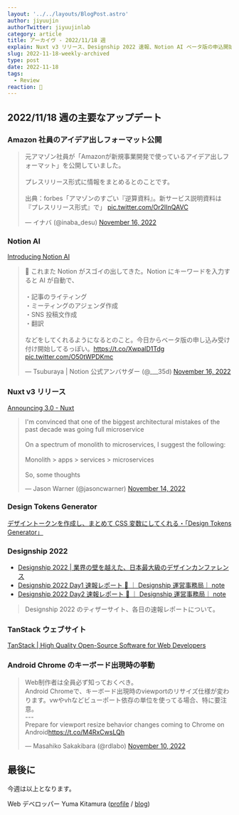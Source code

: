 ```yaml
---
layout: '../../layouts/BlogPost.astro'
author: jiyuujin
authorTwitter: jiyuujinlab
category: article
title: アーカイヴ - 2022/11/18 週
explain: Nuxt v3 リリース、Designship 2022 速報、Notion AI ベータ版の申込開始
slug: 2022-11-18-weekly-archived
type: post
date: 2022-11-18
tags:
  - Review
reaction: 🦋
---
```


## 2022/11/18 週の主要なアップデート

### Amazon 社員のアイデア出しフォーマット公開

<blockquote class="twitter-tweet"><p lang="ja" dir="ltr">元アマゾン社員が「Amazonが新規事業開発で使っているアイデア出しフォーマット」を公開していました。<br><br>プレスリリース形式に情報をまとめるとのことです。<br><br>出典：forbes「アマゾンのすごい『逆算資料』。新サービス説明資料は『プレスリリース形式』で」 <a href="https://t.co/Or2IInQAVC">pic.twitter.com/Or2IInQAVC</a></p>&mdash; イナバ (@inaba_desu) <a href="https://twitter.com/inaba_desu/status/1592762416454328320?ref_src=twsrc%5Etfw">November 16, 2022</a></blockquote> <script async src="https://platform.twitter.com/widgets.js" charset="utf-8"></script>

### Notion AI

[Introducing Notion AI](https://www.notion.so/product/ai)

<blockquote class="twitter-tweet"><p lang="ja" dir="ltr">👀 これまた Notion がスゴイの出してきた。Notion にキーワードを入力すると AI が自動で、<br><br>・記事のライティング<br>・ミーティングのアジェンダ作成<br>・SNS 投稿文作成<br>・翻訳<br><br>などをしてくれるようになるとのこと。今日からベータ版の申し込み受け付け開始してるっぽい。<a href="https://t.co/XwpalD1Tdg">https://t.co/XwpalD1Tdg</a> <a href="https://t.co/O50tWPDKmc">pic.twitter.com/O50tWPDKmc</a></p>&mdash; Tsuburaya | Notion 公式アンバサダー (@___35d) <a href="https://twitter.com/___35d/status/1592893045137375233?ref_src=twsrc%5Etfw">November 16, 2022</a></blockquote> <script async src="https://platform.twitter.com/widgets.js" charset="utf-8"></script>

### Nuxt v3 リリース

[Announcing 3.0 - Nuxt](https://nuxt.com/v3)

<blockquote class="twitter-tweet"><p lang="en" dir="ltr">I&#39;m convinced that one of the biggest architectural mistakes of the past decade was going full microservice<br><br>On a spectrum of monolith to microservices, I suggest the following:<br><br>Monolith &gt; apps &gt; services &gt; microservices<br><br>So, some thoughts</p>&mdash; Jason Warner (@jasoncwarner) <a href="https://twitter.com/jasoncwarner/status/1592227285024636928?ref_src=twsrc%5Etfw">November 14, 2022</a></blockquote> <script async src="https://platform.twitter.com/widgets.js" charset="utf-8"></script>

### Design Tokens Generator

[デザイントークンを作成し、まとめて CSS 変数にしてくれる・「Design Tokens Generator」](http://kachibito.net/useful-resource/design-tokens-generator)

### Designship 2022

- [Designship 2022 | 業界の壁を越えた、日本最大級のデザインカンファレンス](https://design-ship.jp/2022)
- [Designship 2022 Day1 速報レポート 🎉 ｜ Designship 運営事務局｜ note](https://note.com/designship_jp/n/n5497dfb651ef)
- [Designship 2022 Day2 速報レポート 🎉 ｜ Designship 運営事務局｜ note](https://note.com/designship_jp/n/n2758b84378fc)

> Designship 2022 のティザーサイト、各日の速報レポートについて。

### TanStack ウェブサイト

[TanStack | High Quality Open-Source Software for Web Developers](https://tanstack.com/)

### Android Chrome のキーボード出現時の挙動

<blockquote class="twitter-tweet"><p lang="ja" dir="ltr">Web制作者は全員必ず知っておくべき。<br>Android Chromeで、キーボード出現時のviewportのリサイズ仕様が変わります。vwやvhなどビューポート依存の単位を使ってる場合、特に要注意。<br>---<br>Prepare for viewport resize behavior changes coming to Chrome on Android<a href="https://t.co/M4RxCwsLQh">https://t.co/M4RxCwsLQh</a></p>&mdash; Masahiko Sakakibara (@rdlabo) <a href="https://twitter.com/rdlabo/status/1590512000446386176?ref_src=twsrc%5Etfw">November 10, 2022</a></blockquote> <script async src="https://platform.twitter.com/widgets.js" charset="utf-8"></script>

## 最後に

今週は以上となります。

Web デベロッパー Yuma Kitamura ([profile](https://yuma-kitamura.nekohack.me/) / [blog](https://blog.nekohack.me/))
